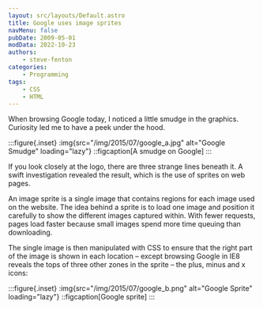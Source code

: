 ```yaml
---
layout: src/layouts/Default.astro
title: Google uses image sprites
navMenu: false
pubDate: 2009-05-01
modData: 2022-10-23
authors:
    - steve-fenton
categories:
    - Programming
tags:
    - CSS
    - HTML
---
```


When browsing Google today, I noticed a little smudge in the graphics. Curiosity led me to have a peek under the hood.

:::figure{.inset}
:img{src="/img/2015/07/google_a.jpg" alt="Google Smudge" loading="lazy"}
::figcaption[A smudge on Google]
:::

If you look closely at the logo, there are three strange lines beneath it. A swift investigation revealed the result, which is the use of sprites on web pages.

An image sprite is a single image that contains regions for each image used on the website. The idea behind a sprite is to load one image and position it carefully to show the different images captured within. With fewer requests, pages load faster because small images spend more time queuing than downloading.

The single image is then manipulated with CSS to ensure that the right part of the image is shown in each location – except browsing Google in IE8 reveals the tops of three other zones in the sprite – the plus, minus and x icons:

:::figure{.inset}
:img{src="/img/2015/07/google_b.png" alt="Google Sprite" loading="lazy"}
::figcaption[Google sprite]
:::